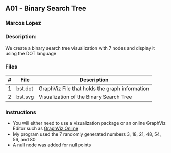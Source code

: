 ## A01 - Binary Search Tree
### Marcos Lopez
### Description:

We create a binary search tree visualization with 7 nodes and display it using the DOT language

### Files

|   #   | File                | Description                                        |
| :---: | ----------------    | -------------------------------------------------- |
|   1   | bst.dot             | GraphViz File that holds the graph information     |
|   2   | bst.svg             | Visualization of the Binary Search Tree            |

### Instructions

- You will either need to use a vizualization package or an online GraphViz Editor such as [GraphViz Online](https://dreampuf.github.io/GraphvizOnline/)
- My program used the 7 randomly generated numbers 3, 18, 21, 48, 54, 56, and 80
- A null node was added for null points

